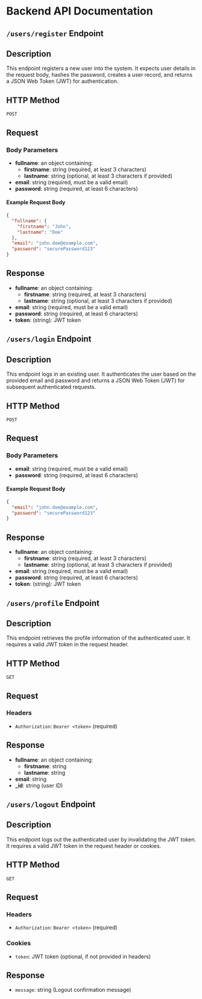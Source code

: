 # Backend API Documentation

## `/users/register` Endpoint

## Description

This endpoint registers a new user into the system. It expects user details in the request body, hashes the password, creates a user record, and returns a JSON Web Token (JWT) for authentication.

## HTTP Method

`POST`

## Request

### Body Parameters

- **fullname**: an object containing:
  - **firstname**: string (required, at least 3 characters)
  - **lastname**: string (optional, at least 3 characters if provided)
- **email**: string (required, must be a valid email)
- **password**: string (required, at least 6 characters)

#### Example Request Body

```json
{
  "fullname": {
    "firstname": "John",
    "lastname": "Doe"
  },
  "email": "john.doe@example.com",
  "password": "securePassword123"
}
```

## Response

- **fullname**: an object containing:
  - **firstname**: string (required, at least 3 characters)
  - **lastname**: string (optional, at least 3 characters if provided)
- **email**: string (required, must be a valid email)
- **password**: string (required, at least 6 characters)
- **token**: (string): JWT token

## `/users/login` Endpoint

## Description

This endpoint logs in an existing user. It authenticates the user based on the provided email and password and returns a JSON Web Token (JWT) for subsequent authenticated requests.

## HTTP Method

`POST`

## Request

### Body Parameters

- **email**: string (required, must be a valid email)
- **password**: string (required, at least 6 characters)

#### Example Request Body

```json
{
  "email": "john.doe@example.com",
  "password": "securePassword123"
}
```

## Response

- **fullname**: an object containing:
  - **firstname**: string (required, at least 3 characters)
  - **lastname**: string (optional, at least 3 characters if provided)
- **email**: string (required, must be a valid email)
- **password**: string (required, at least 6 characters)
- **token**: (string): JWT token

## `/users/profile` Endpoint

## Description

This endpoint retrieves the profile information of the authenticated user. It requires a valid JWT token in the request header.

## HTTP Method

`GET`

## Request

### Headers

- `Authorization`: `Bearer <token>` (required)

## Response

- **fullname**: an object containing:
  - **firstname**: string
  - **lastname**: string
- **email**: string
- **\_id**: string (user ID)

## `/users/logout` Endpoint

## Description

This endpoint logs out the authenticated user by invalidating the JWT token. It requires a valid JWT token in the request header or cookies.

## HTTP Method

`GET`

## Request

### Headers

- `Authorization`: `Bearer <token>` (required)

### Cookies

- `token`: JWT token (optional, if not provided in headers)

## Response

- `message`: string (Logout confirmation message)
